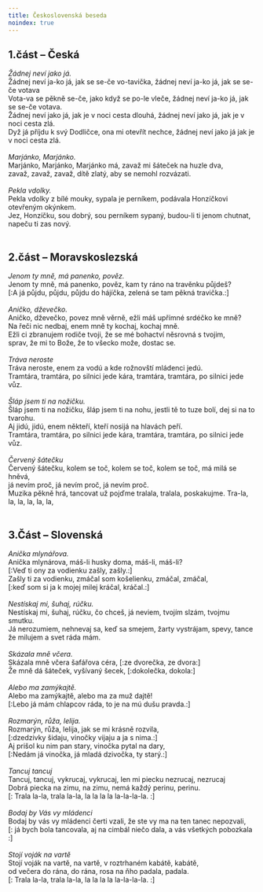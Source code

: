 ```yaml
---
title: Československá beseda
noindex: true
---
```


## 1.část – Česká
*Žádnej neví jako já.*\
Žádnej neví ja-ko já, jak se se-če vo-tavička, žádnej neví ja-ko já, jak se se-če votava\
Vota-va se pěkně se-če, jako když se po-le vleče, žádnej neví ja-ko já, jak se se-če votava.\
Žádnej neví jako já, jak je v noci cesta dlouhá, žádnej neví jako já, jak je v noci cesta zlá.\
Dyž já příjdu k svý Dodličce, ona mi otevřít nechce, žádnej neví jako já jak je v noci cesta zlá.\
\
*Marjánko, Marjánko.*\
Marjánko, Marjánko, Marjánko má, zavaž mi šáteček na huzle dva,\
zavaž, zavaž, zavaž, dítě zlatý, aby se nemohl rozvázati.\
\
*Pekla vdolky.*\
Pekla vdolky z bílé mouky, sypala je perníkem, podávala Honzíčkovi otevřeným okýnkem.\
Jez, Honzíčku, sou dobrý, sou perníkem sypaný, budou-li ti jenom chutnat, napeču ti zas nový.\
&nbsp;
## 2.část – Moravskoslezská
*Jenom ty mně, má panenko, pověz.*\
Jenom ty mně, má panenko, pověz, kam ty ráno na travěnku půjdeš?\
[:A já půjdu, půjdu, půjdu do hájíčka, zelená se tam pěkná travička.:]\
\
*Aničko, dževečko.*\
Aničko, dževečko, povez mně věrně, ežli máš upřímné srdéčko ke mně?\
Na řeči nic nedbaj, enem mně ty kochaj, kochaj mně.\
Ežli ci zbranujem rodiče tvoji, že se mé bohactví něsrovná s tvojim,\
sprav, že mi to Bože, že to všecko može, dostac se.\
\
*Tráva neroste*\
Tráva neroste, enem za vodú a kde rožnovští mládenci jedú.\
Tramtára, tramtára, po silnici jede kára, tramtára, tramtára, po silnici jede vůz.\
\
*Šláp jsem ti na nožičku.*\
Šláp jsem ti na nožičku, šláp jsem ti na nohu, jestli tě to tuze bolí, dej si na to tvarohu.\
Aj jidú, jidú, enem někteří, kteří nosijá na hlavách peří.\
Tramtára, tramtára, po silnici jede kára, tramtára, tramtára, po silnici jede vůz.\
\
*Červený šátečku*\
Červený šátečku, kolem se toč, kolem se toč, kolem se toč, má milá se hněvá,\
já nevím proč, já nevím proč, já nevím proč.\
Muzika pěkně hrá, tancovat už pojďme tralala, tralala, poskakujme. Tra-la, la, la, la, la, la,\
&nbsp;
## 3.Část – Slovenská
*Anička mlynářova.*\
Anička mlynárova, máš-li husky doma, máš-li, máš-li?\
[:Veď ti ony za vodienku zašly, zašly.:]\
Zašly ti za vodienku, zmáčal som košelienku, zmáčal, zmáčal,\
[:keď som si ja k mojej milej kráčal, kráčal.:]\
\
*Nestískaj mi, šuhaj, rúčku.*\
Nestískaj mi, šuhaj, rúčku, čo chceš, já neviem, tvojím slzám, tvojmu smutku.\
Já nerozumiem, nehnevaj sa, keď sa smejem, žarty vystrájam, spevy, tance že milujem a svet ráda mám.\
\
*Skázala mně včera.*\
Skázala mně včera šafářova céra, [:ze dvorečka, ze dvora:]\
Že mně dá šáteček, vyšívaný šecek, [:dokolečka, dokola:]\
\
*Alebo ma zamýkajtě.*\
Alebo ma zamýkajtě, alebo ma za muž dajtě!\
[:Lebo já mám chlapcov ráda, to je na mú dušu pravda.:]\
\
*Rozmarýn, růža, lelija.*\
Rozmarýn, růža, lelija, jak se mi krásně rozvila,\
[:dzedzivky šidaju, vinočky vijaju a ja s nima.:]\
Aj prišol ku nim pan stary, vinočka pytal na dary,\
[:Nedám já vinočka, já mladá dzivočka, ty starý.:]\
\
*Tancuj tancuj*\
Tancuj, tancuj, vykrucaj, vykrucaj, len mi piecku nezrucaj, nezrucaj\
Dobrá piecka na zimu, na zimu, nemá každý perinu, perinu.\
[: Trala la-la, trala la-la, la la la la la-la-la-la. :]\
\
*Bodaj by Vás vy mládenci*\
Bodaj by vás vy mládenci čerti vzali, že ste vy ma na ten tanec nepozvali,\
[: já bych bola tancovala, aj na cimbál niečo dala, a vás všetkých pobozkala :]\
\
*Stojí voják na vartě*\
Stojí voják na vartě, na vartě, v roztrhaném kabátě, kabátě,\
od večera do rána, do rána, rosa na ňho padala, padala.\
[: Trala la-la, trala la-la, la la la la la-la-la-la. :]